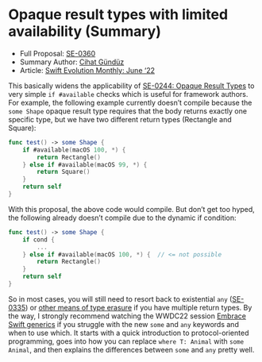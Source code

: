 # Opaque result types with limited availability (Summary)

* Full Proposal: [SE-0360](https://github.com/apple/swift-evolution/blob/main/proposals/0360-opaque-result-types-with-availability.md)
* Summary Author: [Cihat Gündüz](https://fline.dev/about)
* Article: [Swift Evolution Monthly: June ‘22](https://www.fline.dev/swift-evolution-monthly-june-22/#se-0360-opaque-result-types-with-limited-availability)

This basically widens the applicability of [SE-0244: Opaque Result Types](https://github.com/apple/swift-evolution/blob/main/proposals/0244-opaque-result-types.md?ref=fline.dev) to very simple `if #available` checks which is useful for framework authors. For example, the following example currently doesn’t compile because the `some Shape` opaque result type requires that the body returns exactly one specific type, but we have two different return types (Rectangle and Square):

```Swift
func test() -> some Shape {
	if #available(macOS 100, *) {
		return Rectangle()
	} else if #available(macOS 99, *) {
		return Square()
	}
	return self
}
```

With this proposal, the above code would compile. But don’t get too hyped, the following already doesn’t compile due to the dynamic if condition:

```Swift
func test() -> some Shape {
	if cond {
		...
	} else if #available(macOS 100, *) {  // <= not possible
		return Rectangle()
	}
	return self
}
```

So in most cases, you will still need to resort back to existential `any` ([SE-0335](https://github.com/apple/swift-evolution/blob/main/proposals/0335-existential-any.md?ref=fline.dev)) or [other means of type erasure](https://www.swiftbysundell.com/articles/different-flavors-of-type-erasure-in-swift/?ref=fline.dev) if you have multiple return types. By the way, I strongly recommend watching the WWDC22 session [Embrace Swift generics](https://developer.apple.com/videos/play/wwdc2022/110352/?ref=fline.dev) if you struggle with the new `some` and `any` keywords and when to use which. It starts with a quick introduction to protocol-oriented programming, goes into how you can replace `where T: Animal` with `some Animal`, and then explains the differences between `some` and `any` pretty well.
